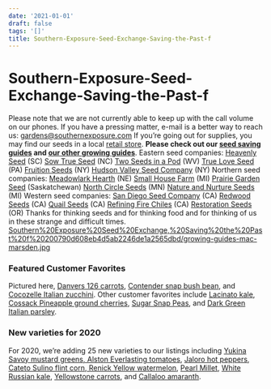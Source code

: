 ```yaml
---
date: '2021-01-01'
draft: false
tags: '[]'
title: Southern-Exposure-Seed-Exchange-Saving-the-Past-f
---
```


# Southern-Exposure-Seed-Exchange-Saving-the-Past-f

Please note that we are not currently able to keep up with the call volume on our phones.
If you have a pressing matter, e-mail is a better way to reach us: [gardens@southernexposure.com](mailto:gardens@southernexposure.com)
If you’re going out for supplies, you may find our seeds in a local [retail store](https://southernexposure.com/retail-stores/).
**Please check out our [seed saving guides](https://www.southernexposure.com/growing-guides) and [our other growing guides](https://www.southernexposure.com/growing-guides)**.
Eastern seed companies: [Heavenly Seed](https://www.heavenlyseed.net/) (SC) [Sow True Seed](https://sowtrueseed.com/) (NC) [Two Seeds in a Pod](http://www.twoseedsinapod.com/) (WV) [True Love Seed](http://www.trueloveseeds.com/) (PA) [Fruition Seeds](http://www.fruitionseeds.com/) (NY) [Hudson Valley Seed Company](http://www.hudsonvalleyseed.com/) (NY)
Northern seed companies: [Meadowlark Hearth](http://www.meadowlarkhearth.org/) (NE) [Small House Farm](http://www.smallhousefarm.com/seeds) (MI) [Prairie Garden Seed](http://www.prseeds.ca/) (Saskatchewan) [North Circle Seeds](http://www.northcircleseeds.com/) (MN) [Nature and Nurture Seeds](http://www.natureandnurtureseeds.com/) (MI)
Western seed companies: [San Diego Seed Company](https://sandiegoseedcompany.com/) (CA) [Redwood Seeds](http://www.redwoodseeds.net/) (CA) [Quail Seeds](http://www.quailseeds.com/) (CA) [Refining Fire Chiles](http://www.superhotchiles.com/) (CA) [Restoration Seeds](http://www.restorationseeds.com/) (OR)
Thanks for thinking seeds and for thinking food and for thinking of us in these strange and difficult times.
[Southern%20Exposure%20Seed%20Exchange,%20Saving%20the%20Past%20f%20200790d608eb4d5ab2246de1a2565dbd/growing-guides-mac-marsden.jpg](Southern%20Exposure%20Seed%20Exchange,%20Saving%20the%20Past%20f%20200790d608eb4d5ab2246de1a2565dbd/growing-guides-mac-marsden.jpg)
### Featured Customer Favorites
Pictured here, [Danvers 126 carrots](https://www.southernexposure.com/products/danvers-126-carrots/), [Contender snap bush bean](https://www.southernexposure.com/products/contender-buff-valentine-bush-snap-bean/), and [Cocozelle Italian zucchini](https://www.southernexposure.com/products/cocozelle-italian-summer-squash/).
Other customer favorites include [Lacinato kale](https://www.southernexposure.com/products/lacinato-dinosaur-kale/), [Cossack Pineapple ground cherries](https://www.southernexposure.com/products/cossack-pineapple-ground-cherry/), [Sugar Snap Peas](https://www.southernexposure.com/products/sugar-ann-dwarf-snap-pea/), and [Dark Green Italian parsley](https://www.southernexposure.com/products/dark-green-italian-plain-leaf-parsley/).
### New varieties for 2020
For 2020, we’re adding 25 new varieties to our listings including [Yukina Savoy mustard greens](https://www.southernexposure.com/products/yukina-savoy/)[, Alston Everlasting tomatoes](https://www.southernexposure.com/products/alston-everlasting-cherry-tomato/), [Jaloro hot peppers](https://www.southernexposure.com/products/jaloro-jalape%C3%B1o-hot-pepper/), [Cateto Sulino flint corn](https://www.southernexposure.com/products/cateto-sulino-flint-corn/)[, Renick Yellow watermelon](https://www.southernexposure.com/products/renick-yellow-watermelon/), [Pearl Millet](https://www.southernexposure.com/products/pearl-millet/), [White Russian kale](https://www.southernexposure.com/products/white-russian-kale/), [Yellowstone carrots](https://www.southernexposure.com/products/yellowstone-carrot/), and [Callaloo amaranth](https://www.southernexposure.com/products/callaloo-amaranth-greens/).
